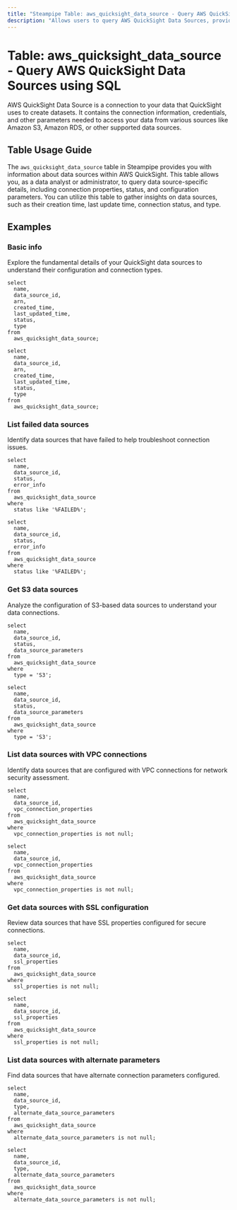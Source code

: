 ```yaml
---
title: "Steampipe Table: aws_quicksight_data_source - Query AWS QuickSight Data Sources using SQL"
description: "Allows users to query AWS QuickSight Data Sources, providing details about data source configurations, connections, and status information."
---
```


# Table: aws_quicksight_data_source - Query AWS QuickSight Data Sources using SQL

AWS QuickSight Data Source is a connection to your data that QuickSight uses to create datasets. It contains the connection information, credentials, and other parameters needed to access your data from various sources like Amazon S3, Amazon RDS, or other supported data sources.

## Table Usage Guide

The `aws_quicksight_data_source` table in Steampipe provides you with information about data sources within AWS QuickSight. This table allows you, as a data analyst or administrator, to query data source-specific details, including connection properties, status, and configuration parameters. You can utilize this table to gather insights on data sources, such as their creation time, last update time, connection status, and type.

## Examples

### Basic info

Explore the fundamental details of your QuickSight data sources to understand their configuration and connection types.

```sql+postgres
select
  name,
  data_source_id,
  arn,
  created_time,
  last_updated_time,
  status,
  type
from
  aws_quicksight_data_source;
```

```sql+sqlite
select
  name,
  data_source_id,
  arn,
  created_time,
  last_updated_time,
  status,
  type
from
  aws_quicksight_data_source;
```

### List failed data sources

Identify data sources that have failed to help troubleshoot connection issues.

```sql+postgres
select
  name,
  data_source_id,
  status,
  error_info
from
  aws_quicksight_data_source
where
  status like '%FAILED%';
```

```sql+sqlite
select
  name,
  data_source_id,
  status,
  error_info
from
  aws_quicksight_data_source
where
  status like '%FAILED%';
```

### Get S3 data sources

Analyze the configuration of S3-based data sources to understand your data connections.

```sql+postgres
select
  name,
  data_source_id,
  status,
  data_source_parameters
from
  aws_quicksight_data_source
where
  type = 'S3';
```

```sql+sqlite
select
  name,
  data_source_id,
  status,
  data_source_parameters
from
  aws_quicksight_data_source
where
  type = 'S3';
```

### List data sources with VPC connections

Identify data sources that are configured with VPC connections for network security assessment.

```sql+postgres
select
  name,
  data_source_id,
  vpc_connection_properties
from
  aws_quicksight_data_source
where
  vpc_connection_properties is not null;
```

```sql+sqlite
select
  name,
  data_source_id,
  vpc_connection_properties
from
  aws_quicksight_data_source
where
  vpc_connection_properties is not null;
```

### Get data sources with SSL configuration

Review data sources that have SSL properties configured for secure connections.

```sql+postgres
select
  name,
  data_source_id,
  ssl_properties
from
  aws_quicksight_data_source
where
  ssl_properties is not null;
```

```sql+sqlite
select
  name,
  data_source_id,
  ssl_properties
from
  aws_quicksight_data_source
where
  ssl_properties is not null;
```

### List data sources with alternate parameters

Find data sources that have alternate connection parameters configured.

```sql+postgres
select
  name,
  data_source_id,
  type,
  alternate_data_source_parameters
from
  aws_quicksight_data_source
where
  alternate_data_source_parameters is not null;
```

```sql+sqlite
select
  name,
  data_source_id,
  type,
  alternate_data_source_parameters
from
  aws_quicksight_data_source
where
  alternate_data_source_parameters is not null;
```
